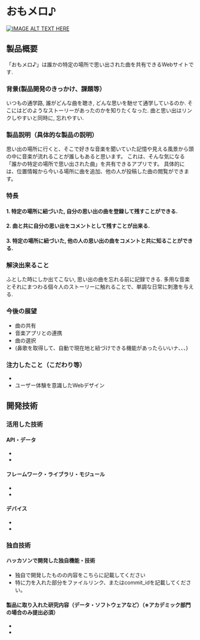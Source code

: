 # おもメロ♪

[![IMAGE ALT TEXT HERE](https://jphacks.com/wp-content/uploads/2023/07/JPHACKS2023_ogp.png)]([https://www.youtube.com/watch?v=yYRQEdfGjEg](https://youtu.be/YI6g_QETREY))

## 製品概要
「おもメロ♪」は誰かの特定の場所で思い出された曲を共有できるWebサイトです.

### 背景(製品開発のきっかけ、課題等）
いつもの通学路, 誰がどんな曲を聴き, どんな思いを馳せて通学しているのか.
そこにはどのようなストーリーがあったのかを知りたくなった.
曲と思い出はリンクしやすいと同時に, 忘れやすい.

### 製品説明（具体的な製品の説明）
思い出の場所に行くと、そこで好きな音楽を聞いていた記憶や見える風景から頭の中に音楽が流れることが誰しもあると思います。
これは、そんな気になる「誰かの特定の場所で思い出された曲」を共有できるアプリです。
具体的には、位置情報から今いる場所に曲を追加、他の人が投稿した曲の閲覧ができます。

### 特長
#### 1. 特定の場所に紐づいた, 自分の思い出の曲を登録して残すことができる.
#### 2. 曲と共に自分の思い出をコメントとして残すことが出来る.
#### 3. 特定の場所に紐づいた, 他の人の思い出の曲をコメントと共に知ることができる.

### 解決出来ること
ふとした時にしか出てこない, 思い出の曲を忘れる前に記録できる.
多用な音楽とそれにまつわる個々人のストーリーに触れることで、単調な日常に刺激を与える.

### 今後の展望
* 曲の共有
* 音楽アプリとの連携
* 曲の選択
* (鼻歌を取得して、自動で現在地と紐づけできる機能があったらいいナ、、、)

### 注力したこと（こだわり等）
* 
* ユーザー体験を意識したWebデザイン

## 開発技術
### 活用した技術
#### API・データ
* 
* 

#### フレームワーク・ライブラリ・モジュール
* 
* 

#### デバイス
* 
* 

### 独自技術
#### ハッカソンで開発した独自機能・技術
* 独自で開発したものの内容をこちらに記載してください
* 特に力を入れた部分をファイルリンク、またはcommit_idを記載してください。

#### 製品に取り入れた研究内容（データ・ソフトウェアなど）（※アカデミック部門の場合のみ提出必須）
* 
* 
